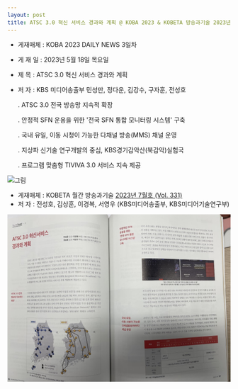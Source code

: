 ```yaml
---
layout: post
title: ATSC 3.0 혁신 서비스 경과와 계획 @ KOBA 2023 & KOBETA 방송과기술 2023년 7월호
---
```


- 게재매체 : KOBA 2023 DAILY NEWS 3일차
- 게 재 일 : 2023년 5월 18일 목요일
- 제    목 : ATSC 3.0 혁신 서비스 경과와 계획
- 저    자 : KBS 미디어송출부 민성만, 정다운, 김강수, 구자훈, 전성호

   . ATSC 3.0 전국 방송망 지속적 확장
   
   . 안정적 SFN 운용을 위한 '전국 SFN 통합 모니터링 시스템' 구축
   
   . 국내 유일, 이동 시청이 가능한 다채널 방송(MMS) 채널 운영
   
   . 지상파 신기술 연구개발의 중심, KBS경기감악산(북감악)실험국
   
   . 프로그램 맞춤형 TIVIVA 3.0 서비스 지속 제공
   
![그림](/images/KOBA2023_DailyNews.jpg)

- 게재매체 : KOBETA 월간 방송과기술 [2023년 7월호 (Vol. 331)](http://tech.kobeta.com/2023%eb%85%84-7%ec%9b%94%ed%98%b8-vol-331/)
- 저    자 : 전성호, 김상훈, 이경복, 서영우 (KBS미디어송출부, KBS미디어기술연구부)
   
![그림](/images/KOBETA_TECH_2023-07.jpg)
